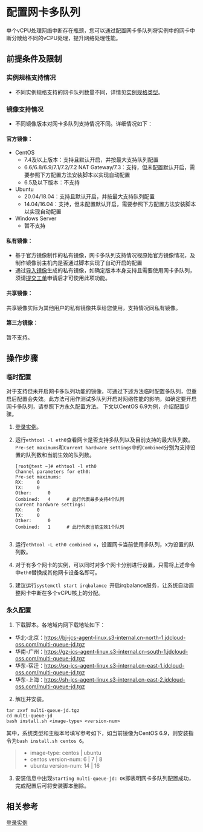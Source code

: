 # 配置网卡多队列

单个vCPU处理网络中断存在瓶颈，您可以通过配置网卡多队列将实例中的网卡中断分散给不同的vCPU处理，提升网络处理性能。


## 前提条件及限制

### 实例规格支持情况

* 不同实例规格支持的网卡队列数量不同，详情见[实例规格类型](../../Introduction/Instance-Type-Family.md)。

### 镜像支持情况
* 不同镜像版本对网卡多队列支持情况不同。详细情况如下：

#### 官方镜像：

* CentOS
  * 7.4及以上版本：支持且默认开启，并按最大支持队列配置
  * 6.6/6.8/6.9/7.1/7.2/7.2 NAT Gateway/7.3：支持，但未配置默认开启，需要参照下方配置方法安装脚本以实现自动配置
  * 6.5及以下版本：不支持
* Ubuntu
  * 20.04/18.04：支持且默认开启，并按最大支持队列配置
  * 14.04/16.04：支持，但未配置默认开启，需要参照下方配置方法安装脚本以实现自动配置
* Windows Server
  * 暂不支持

#### 私有镜像：

* 基于官方镜像制作的私有镜像，网卡多队列支持情况视原始官方镜像情况，及制作镜像前主机内是否通过脚本实现了自动开启的配置
* 通过[导入镜像](../Image/Import-Private-Image.md)生成的私有镜像，如确定版本本身支持且需要使用网卡多队列，须请[提交工单](https://ticket.jdcloud.com/applyorder/submit)申请后才可使用此项功能。

#### 共享镜像：

共享镜像实际为其他用户的私有镜像共享给您使用，支持情况同私有镜像。

#### 第三方镜像：

暂不支持。


## 操作步骤

### 临时配置
对于支持但未开启网卡多队列功能的镜像，可通过下述方法临时配置多队列，但重启后配置会失效。此方法可用作测试多队列开启对网络性能的影响，如确定要开启网卡多队列，请参照下方永久配置方法。
下文以CentOS 6.9为例，介绍配置步骤。

1. [登录实例](../../Getting-Start-Linux/Connect-to-Linux-Instance.md)。
2. 运行`ethtool -l eth0`查看网卡是否支持多队列以及目前支持的最大队列数。`Pre-set maximums`和`Current hardware settings`中的`Combined`分别为支持设置的队列数和当前生效的队列数。
	
	```shell
	[root@test ~]# ethtool -l eth0
	Channel parameters for eth0:
	Pre-set maximums:
	RX:		0
	TX:		0
	Other:		0
	Combined:	4      # 此行代表最多支持4个队列
	Current hardware settings:
	RX:		0
	TX:		0
	Other:		0
	Combined:	1      # 此行代表当前生效1个队列

	
3. 运行`ethtool -L eth0 combined x`，设置网卡当前使用多队列，x为设置的队列数。

4. 对于有多个网卡的实例，可以同时对多个网卡分别进行设置，只需将上述命令中`eth0`替换成其他网卡设备名即可。
	
5. 建议运行`systemctl start irqbalance `开启irqbalance服务，让系统自动调整网卡中断在多个vCPU核上的分配。
	
	
	
### 永久配置	
1. 下载脚本。各地域内网下载地址如下：
* 华北-北京：https://bj-jcs-agent-linux.s3-internal.cn-north-1.jdcloud-oss.com/multi-queue-jd.tgz
* 华南-广州：https://gz-jcs-agent-linux.s3-internal.cn-south-1.jdcloud-oss.com/multi-queue-jd.tgz
* 华东-宿迁：https://sq-jcs-agent-linux.s3-internal.cn-east-1.jdcloud-oss.com/multi-queue-jd.tgz
* 华东-上海：https://sh-jcs-agent-linux.s3-internal.cn-east-2.jdcloud-oss.com/multi-queue-jd.tgz

2. 解压并安装。
```
tar zxvf multi-queue-jd.tgz
cd multi-queue-jd
bash install.sh <image-type> <version-num>
```

其中，系统类型和主版本号填写参考如下，如当前镜像为CentOS 6.9，则安装指令为`bash install.sh centos 6`。
>* image-type: centos | ubuntu 
>* centos version-num: 6 | 7 | 8
>* ubuntu version-num: 14 | 16

3. 安装信息中出现`Starting multi-queue-jd: OK`即表明网卡多队列配置成功，完成配置后可将安装脚本删除。
  
## 相关参考

[登录实例](../../Getting-Start-Linux/Connect-to-Linux-Instance.md)


